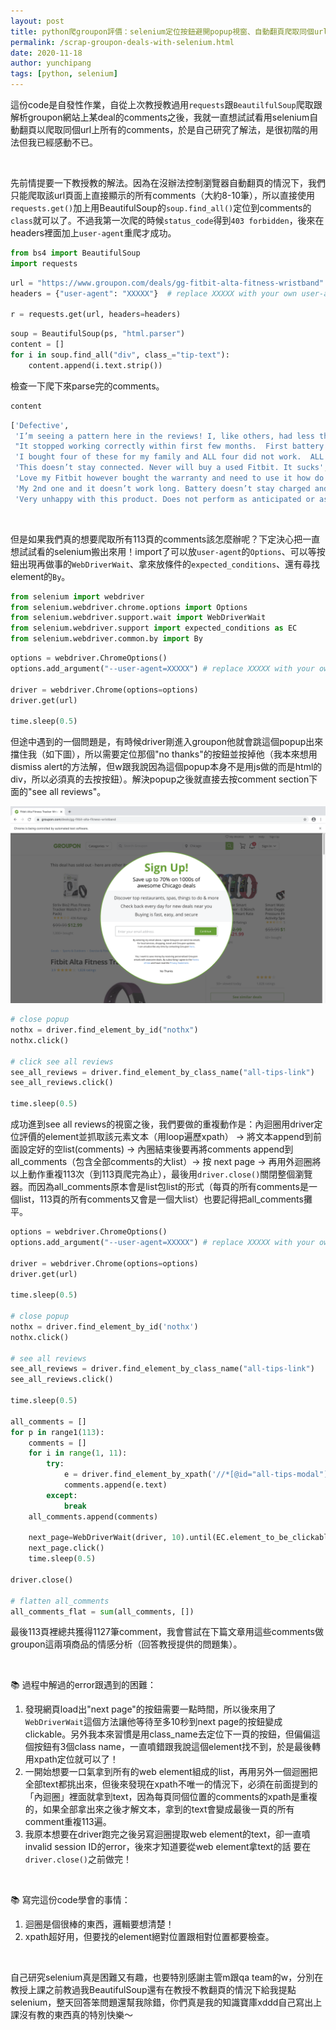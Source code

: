 ```yaml
---
layout: post
title: python爬groupon評價：selenium定位按鈕避開popup視窗、自動翻頁爬取同個url上的所有資料
permalink: /scrap-groupon-deals-with-selenium.html
date: 2020-11-18
author: yunchipang
tags: [python, selenium]
---
```


這份code是自發性作業，自從上次教授教過用`requests`跟`BeautilfulSoup`爬取跟解析groupon網站上某deal的comments之後，我就一直想試試看用selenium自動翻頁以爬取同個url上所有的comments，於是自己研究了解法，是很初階的用法但我已經感動不已。

<br>

先前情提要一下教授教的解法。因為在沒辦法控制瀏覽器自動翻頁的情況下，我們只能爬取該url頁面上直接顯示的所有comments（大約8-10筆），所以直接使用`requests.get()`加上用BeautifulSoup的`soup.find_all()`定位到comments的`class`就可以了。不過我第一次爬的時候`status_code`得到`403 forbidden`，後來在headers裡面加上`user-agent`重爬才成功。

```python
from bs4 import BeautifulSoup
import requests
```

```python
url = "https://www.groupon.com/deals/gg-fitbit-alta-fitness-wristband"
headers = {"user-agent": "XXXXX"}  # replace XXXXX with your own user-agent

r = requests.get(url, headers=headers)
```

```python
soup = BeautifulSoup(ps, "html.parser")
content = []
for i in soup.find_all("div", class_="tip-text"):
    content.append(i.text.strip())
```

檢查一下爬下來parse完的comments。

```python
content
```

```python
['Defective',
 'I’m seeing a pattern here in the reviews! I, like others, had less than a year and won’t keep the charge. I am very Disappointed in this purchase.',
 "It stopped working correctly within first few months.  First battery wouldn't last long, then die completely and have to be completely set up again, all previous tracking would be lost.  Couldn't return and can't use.",
 'I bought four of these for my family and ALL four did not work.  ALL four were separate purchases so they didn’t come in one shipment.  Mine doesn’t log all of my steps, two others doesn’t show anything one the display and on the app shows outrageous amount of steps taken so they don’t pair correctly.',
 'This doesn’t stay connected. Never will buy a used Fitbit. It sucks',
 'Love my Fitbit however bought the warranty and need to use it how do I?',
 'My 2nd one and it doesn’t work long. Battery doesn’t stay charged and won’t come on when on wrist.',
 'Very unhappy with this product. Does not perform as anticipated or as listed in the details. I purchased while home in anticipation of major surgery...thinking this could help monitor my post-surgery workout! No! only added to my frustration as I attempted to get this connected to my smart-devices. It does not provide readouts and will not stay connected to the FitBit app. Poor deal!!!']
```

<br>

但是如果我們真的想要爬取所有113頁的comments該怎麼辦呢？下定決心把一直想試試看的selenium搬出來用！import了可以放`user-agent`的`Options`、可以等按鈕出現再做事的`WebDriverWait`、拿來放條件的`expected_conditions`、還有尋找element的`By`。

```python
from selenium import webdriver
from selenium.webdriver.chrome.options import Options
from selenium.webdriver.support.wait import WebDriverWait
from selenium.webdriver.support import expected_conditions as EC
from selenium.webdriver.common.by import By
```

```python
options = webdriver.ChromeOptions()
options.add_argument("--user-agent=XXXXX") # replace XXXXX with your own user-agent

driver = webdriver.Chrome(options=options)
driver.get(url)

time.sleep(0.5)
```

但途中遇到的一個問題是，有時候driver剛進入groupon他就會跳這個popup出來擋住我（如下圖），所以需要定位那個"no thanks"的按鈕並按掉他（我本來想用dismiss alert的方法解，但w跟我說因為這個popup本身不是用js做的而是html的div，所以必須真的去按按鈕）。解決popup之後就直接去按comment section下面的"see all reviews"。

![groupon popup screenshot](assets/images/2020-11-18-groupon-popup.png)

```python
# close popup
nothx = driver.find_element_by_id("nothx")
nothx.click()

# click see all reviews
see_all_reviews = driver.find_element_by_class_name("all-tips-link")
see_all_reviews.click()

time.sleep(0.5)
```

成功進到see all reviews的視窗之後，我們要做的重複動作是：內迴圈用driver定位評價的element並抓取該元素文本（用loop遍歷xpath） -> 將文本append到前面設定好的空list(comments) -> 內圈結束後要再將comments append到all_comments（包含全部comments的大list）-> 按 next page -> 再用外迴圈將以上動作重複113次（到113頁爬完為止），最後用`driver.close()`關閉整個瀏覽器。而因為all_comments原本會是list包list的形式（每頁的所有comments是一個list，113頁的所有comments又會是一個大list）也要記得把all_comments攤平。

```python
options = webdriver.ChromeOptions()
options.add_argument("--user-agent=XXXXX") # replace XXXXX with your own user-agent

driver = webdriver.Chrome(options=options)
driver.get(url)

time.sleep(0.5)

# close popup
nothx = driver.find_element_by_id('nothx')
nothx.click()

# see all reviews
see_all_reviews = driver.find_element_by_class_name("all-tips-link")
see_all_reviews.click()

time.sleep(0.5)

all_comments = []
for p in range1(113):
    comments = []
    for i in range(1, 11):
        try:
            e = driver.find_element_by_xpath('//*[@id="all-tips-modal"]/div[2]/div[4]/div['+str(i)+']/div[3]')
            comments.append(e.text)
        except:
            break
    all_comments.append(comments)
    
    next_page=WebDriverWait(driver, 10).until(EC.element_to_be_clickable((By.XPATH, '//*[@id="all-tips-modal"]/div[2]/div[5]/div[2]')))
    next_page.click()
    time.sleep(0.5)

driver.close()

# flatten all_comments
all_comments_flat = sum(all_comments, [])
```

最後113頁裡總共獲得1127筆comment，我會嘗試在下篇文章用這些comments做groupon這兩項商品的情感分析（回答教授提供的問題集）。

<br>


📚 過程中解過的error跟遇到的困難：

1. 發現網頁load出"next page"的按鈕需要一點時間，所以後來用了`WebDriverWait`這個方法讓他等待至多10秒到next page的按鈕變成clickable。另外我本來習慣是用class_name去定位下一頁的按鈕，但偏偏這個按鈕有3個class name，一直噴錯跟我說這個element找不到，於是最後轉用xpath定位就可以了！
2. 一開始想要一口氣拿到所有的web element組成的list，再用另外一個迴圈把全部text都挑出來，但後來發現在xpath不唯一的情況下，必須在前面提到的「內迴圈」裡面就拿到text，因為每頁同個位置的comments的xpath是重複的，如果全部拿出來之後才解文本，拿到的text會變成最後一頁的所有comment重複113遍。
3. 我原本想要在driver跑完之後另寫迴圈提取web element的text，卻一直噴invalid session ID的error，後來才知道要從web element拿text的話 要在`driver.close()`之前做完！

<br>

📚 寫完這份code學會的事情：

1. 迴圈是個很棒的東西，邏輯要想清楚！
2. xpath超好用，但要找的element絕對位置跟相對位置都要檢查。


<br>

自己研究selenium真是困難又有趣，也要特別感謝主管m跟qa team的w，分別在教授上課之前教過我BeautifulSoup還有在教授不教翻頁的情況下給我提點selenium，整天回答笨問題還幫我除錯，你們真是我的知識寶庫xddd自己寫出上課沒有教的東西真的特別快樂～

<br>